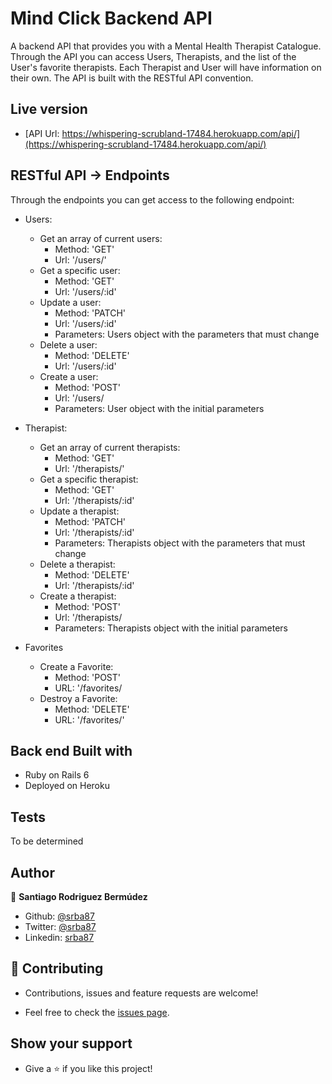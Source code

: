 # Mind Click Backend API

A backend API that provides you with a Mental Health Therapist Catalogue. Through the API you can access Users, Therapists, and the list of the User's favorite therapists. Each Therapist and User will have information on their own. The API is built with the RESTful API convention.

## Live version

- [API Url: https://whispering-scrubland-17484.herokuapp.com/api/](https://whispering-scrubland-17484.herokuapp.com/api/)

## RESTful API -> Endpoints

Through the endpoints you can get access to the following endpoint:

- Users:
  - Get an array of current users:
    - Method: 'GET'
    - Url: '/users/'
  - Get a specific user:
    - Method: 'GET'
    - Url: '/users/:id'
  - Update a user:
    - Method: 'PATCH'
    - Url: '/users/:id'
    - Parameters: Users object with the parameters that must change
  - Delete a user:
    - Method: 'DELETE'
    - Url: '/users/:id'
  - Create a user:
    - Method: 'POST'
    - Url: '/users/
    - Parameters: User object with the initial parameters

- Therapist:
  - Get an array of current therapists:
    - Method: 'GET'
    - Url: '/therapists/'
  - Get a specific therapist:
    - Method: 'GET'
    - Url: '/therapists/:id'
  - Update a therapist:
    - Method: 'PATCH'
    - Url: '/therapists/:id'
    - Parameters: Therapists object with the parameters that must change
  - Delete a therapist:
    - Method: 'DELETE'
    - Url: '/therapists/:id'
  - Create a therapist:
    - Method: 'POST'
    - Url: '/therapists/
    - Parameters: Therapists object with the initial parameters

- Favorites
  - Create a Favorite:
    - Method: 'POST'
    - URL: '/favorites/
  - Destroy a Favorite:
    - Method: 'DELETE'
    - URL: '/favorites/'

## Back end Built with
  - Ruby on Rails 6
  - Deployed on Heroku

## Tests

To be determined

## Author

👤 **Santiago Rodriguez Bermúdez**

  - Github: [@srba87](https://github.com/santiagorodriguezbermudez)
  - Twitter: [@srba87](https://twitter.com/srba87)
  - Linkedin: [srba87](https://linkedin.com/in/srba)

## 🤝 Contributing

  - Contributions, issues and feature requests are welcome!

  - Feel free to check the [issues page](./issues).

## Show your support

  - Give a ⭐️ if you like this project!